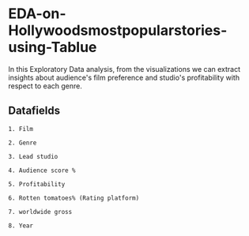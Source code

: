 # EDA-on-Hollywoodsmostpopularstories-using-Tablue
In this Exploratory Data analysis, from the visualizations we can extract insights about audience's film preference and studio's profitability with respect to each genre.

## Datafields 

    1. Film
    
    2. Genre
    
    3. Lead studio
    
    4. Audience score %
    
    5. Profitability
    
    6. Rotten tomatoes% (Rating platform)
    
    7. worldwide gross
    
    8. Year
